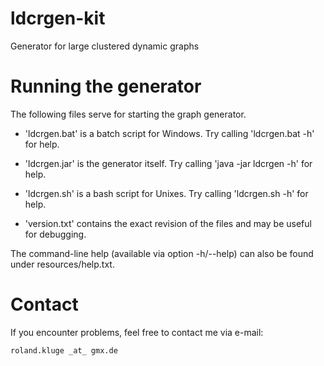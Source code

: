 ldcrgen-kit
===========

Generator for large clustered dynamic graphs

# Running the generator
The following files serve for starting the graph generator.

- 'ldcrgen.bat' is a batch script for Windows. 
	Try calling 'ldcrgen.bat -h' for help.

- 'ldcrgen.jar' is the generator itself. 
	Try calling 'java -jar ldcrgen -h' for help.

- 'ldcrgen.sh' is a bash script for Unixes. 
	Try calling 'ldcrgen.sh -h' for help.

- 'version.txt' contains the exact revision of the files and may be 
	useful for debugging.

The command-line help (available via option -h/--help) can also be found under resources/help.txt.

# Contact

If you encounter problems, feel free to contact me via e-mail:

	roland.kluge _at_ gmx.de

